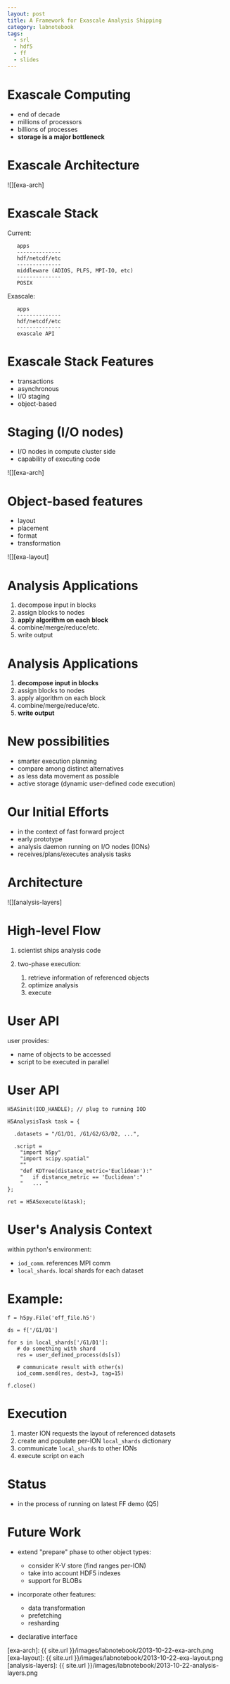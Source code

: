 ```yaml
---
layout: post
title: A Framework for Exascale Analysis Shipping
category: labnotebook
tags:
  - srl
  - hdf5
  - ff
  - slides
---
```


# Exascale Computing

  * end of decade
  * millions of processors
  * billions of processes
  * **storage is a major bottleneck**

# Exascale Architecture

![][exa-arch]

# Exascale Stack

Current:

       apps
       --------------
       hdf/netcdf/etc
       --------------
       middleware (ADIOS, PLFS, MPI-IO, etc)
       --------------
       POSIX

<!--
  * not only middleware but HW too (SSDs)
  * metadata management
  * data placement
  * preprocessing of data (prepare to analysis efficiently)
  * I/O forwarding
  * asynchronous execution
  -->

Exascale:

       apps
       --------------
       hdf/netcdf/etc
       --------------
       exascale API

<!--
  * exa-scale merges the hw/middleware/posix layers
  * by proposing API
  * current efforts (to the best of our knowledge) Exascale IO Initiative and FF
  * **to-do**.
  -->

# Exascale Stack Features

  * transactions
  * asynchronous
  * I/O staging
  * object-based

# Staging (I/O nodes)

  * I/O nodes in compute cluster side
  * capability of executing code

![][exa-arch]

# Object-based features

  * layout
  * placement
  * format
  * transformation

![][exa-layout]

# Analysis Applications

 1. decompose input in blocks
 2. assign blocks to nodes
 3. **apply algorithm on each block**
 4. combine/merge/reduce/etc.
 5. write output

<!--
  * user cares about 3 and wants to bother as less as possible about specifics of 1-2,4-5
  * main difference is the focus on data-intensive tasks rather than compute-intensive ones (which 
    are already running in the compute nodes)
  * we don't consider workflows... yet
  * the assignment of blocks to nodes creates a neighborhood
  * applications need to be aware of these
  * communication among them follow patterns (point-to-point, nearest neighbors, etc.)
  * it's a generalization of Map/Reduce (which corresponds to all-to-all)
  -->

# Analysis Applications

 1. **decompose input in blocks**
 2. assign blocks to nodes
 3. apply algorithm on each block
 4. combine/merge/reduce/etc.
 5. **write output**

<!--
  * we are storage, so we care about these
  * richer API should make these faster/easier to implement
  * so, what are the new possibilities?
  -->

# New possibilities

  * smarter execution planning
  * compare among distinct alternatives
  * as less data movement as possible
  * active storage (dynamic user-defined code execution)

<!--
  * Analysis execution on top of exascale API:
  -->

# Our Initial Efforts

  * in the context of fast forward project
  * early prototype
  * analysis daemon running on I/O nodes (IONs)
  * receives/plans/executes analysis tasks

<!--
    * built on top of IOD (assuming)
  -->

# Architecture

![][analysis-layers]

# High-level Flow

 1. scientist ships analysis code

 2. two-phase execution:

    1. retrieve information of referenced objects
    2. optimize analysis
    3. execute

# User API

user provides:

  * name of objects to be accessed
  * script to be executed in parallel

<!--
  * I wanted to begin with something simple first
  * I think this is a good start point
  * this simulates a declarative interface (at least for basic means)
  -->

# User API

~~~ {#usage .cpp .numberLines}
H5ASinit(IOD_HANDLE); // plug to running IOD

H5AnalysisTask task = {

  .datasets = "/G1/D1, /G1/G2/G3/D2, ...",

  .script =
    "import h5py"
    "import scipy.spatial"
    ""
    "def KDTree(distance_metric='Euclidean'):"
    "   if distance_metric == 'Euclidean':"
    "   ... "
};

ret = H5ASexecute(&task);
~~~~~~~~~~~~~~~~~~~~~~~~~~~~~~~~~~~~~~~~~

<!--
  * non-referenced objects can be opened but won't be optimized
  * optimize on-the-fly
  -->

# User's Analysis Context

within python's environment:

  * `iod_comm`. references MPI comm
  * `local_shards`. local shards for each dataset

# Example:

~~~ {.python .numberLines}
f = h5py.File('eff_file.h5')

ds = f['/G1/D1']

for s in local_shards['/G1/D1']:
   # do something with shard
   res = user_defined_process(ds[s])

   # communicate result with other(s)
   iod_comm.send(res, dest=3, tag=15)

f.close()
~~~~~~~~~~~~~~~~~~~~~~~~~~~~~~~~~~~~~~~~~~

<!--
  * line 5 above returns the list of `slice` objects (numpy-ish thing) that correspond to `D1`.
  * in other words, the shards local to the ION
  * important stuff to note is the usage of `local_shards` and `iod_comm`.
  -->

# Execution

  1. master ION requests the layout of referenced datasets
  2. create and populate per-ION `local_shards` dictionary
  3. communicate `local_shards` to other IONs
  4. execute script on each

<!--
  * I assume that HDF5 is using IOD "properly", i.e. no need to trigger global communication for 
    doing accessing hyperslabs
  -->

# Status

  * in the process of running on latest FF demo (Q5)

# Future Work

  * extend "prepare" phase to other object types:

      * consider K-V store (find ranges per-ION)
      * take into account HDF5 indexes
      * support for BLOBs

  * incorporate other features:

      * data transformation
      * prefetching
      * resharding

  * declarative interface

<!--
comments:

Joe:

  - add slide numbers. Makes asking questions a ton easier if you can say "on slide X...l
  - first figure: fix label on storage cluster. It's under the image
  - Slide "new possibilities": third bullet should start with "is"?
  - "high-level flow" slide: use 2 bullet points for "two-phase execution". It's unclear where the 
    three items fall into the two phases.
  - maybe talk up the idea of optimizing data movement and reorganization when loading data from 
    disk into the cluster. This is a really useful feature for after the fact analytics.

Carlos:

  * Ivo's dry run; start at 9:53, ends at 10:30
  * Mention summer internship at Intel
  * Need better context for exascale: swim lanes
  * Slide numbers!
  * Pictures instead of ASCII art
      * Better stick with architecture drawing
      * "exascale API" is not that meaningful
      * You say a lot of things without illustration on that slide
  * Why transactions? Why asynchronous?
  * Architecture: explain difference of IO node network topology compared to storage nodes
  * Object-based features
      * Significance of "objects" is not clear
      * What is "IOD"?
  * Analysis applications
      * I'm lost
  * New possibilities
      * looks redundant
  * Our initial efforts
      * looks redundant
  * you start explaining everything too late
  * Architecture: finally an overview -- start with that and stick to it!
      * Check out how Eric Barton introduces all this! Needs to be much more compact
  * User API: use "system API" instead
  * Example: concept of neighborhood, needs to be determined by application
      * Need to be clearer about layering
  * Execution: 
  * Future work: Need to give a better context of your work and provide reference points of that context in your presentation

There is a lot of stuff, so this is the main challenge of the talk.

Mike:

Problem: Merge middleware + underlying API
Solution: Run dynamic code on IO nodes, control data flow dynamically, let the system place the data in the right place

Notes

* I am not familiar with the FastForward project. It might be helpful if you:
	- Explain why POSIX won't scale
	- Provide some examples of problems LANL was running into (I know they had IO nodes before but why were these failing?)
* I know nothing about the new API. You should explain:
	- Some of the additional "file system calls" that helps the user tell the system about the data
	- Explicitly compare and contrast POSIX and the new API
	- List additional user responsibilities, such as:
                - telling the system how to place data on certain compute nodes
                - grouping blocks
                - sharding data
* Add slide numbers + SRL logo

  -->

[exa-arch]: {{ site.url }}/images/labnotebook/2013-10-22-exa-arch.png
[exa-layout]: {{ site.url }}/images/labnotebook/2013-10-22-exa-layout.png
[analysis-layers]: {{ site.url }}/images/labnotebook/2013-10-22-analysis-layers.png

